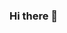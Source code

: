 ### Hi there 👋

<!--
**thiagonovato/thiagonovato** is a ✨ _special_ ✨ repository because its `README.md` (this file) appears on your GitHub profile.

I'm Thiago Novato. I'm a Full Stack Developer in JavaScript. Node, ReactJS and React Native, with over 8 years of experience in infrastructure, who is passionate about creating solutions based on my experiences. 

- 🔭 I’m currently working as a programmer (home office)
- 🌱 I’m currently learning 
- 👯 I’m looking to collaborate on ...
- 🤔 I’m looking for help with ...
- 💬 Ask me about ...
- 📫 How to reach me: ...
- 😄 Pronouns: ...
- ⚡ Fun fact: ...
-->
